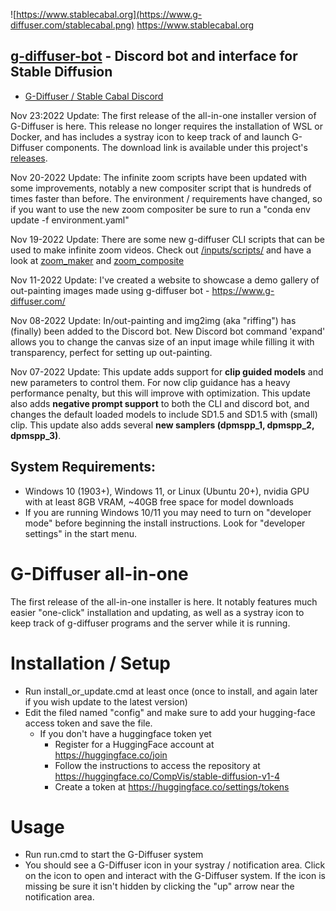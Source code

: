 ![https://www.stablecabal.org](https://www.g-diffuser.com/stablecabal.png) https://www.stablecabal.org

##  [g-diffuser-bot](https://www.g-diffuser.com) - Discord bot and interface for Stable Diffusion
- [G-Diffuser / Stable Cabal Discord](https://discord.gg/stFy2UPppg)

Nov 23:2022 Update: The first release of the all-in-one installer version of G-Diffuser is here. This release no longer requires the installation of WSL or Docker, and has includes a systray icon to keep track of and launch G-Diffuser components. The download link is available under this project's [releases](https://github.com/parlance-zz/g-diffuser-bot/releases/tag/aio-release).

Nov 20-2022 Update: The infinite zoom scripts have been updated with some improvements, notably a new compositer script that is hundreds of times faster than before. The environment / requirements have changed, so if you want to use the new zoom compositer be sure to run a "conda env update -f environment.yaml"

Nov 19-2022 Update: There are some new g-diffuser CLI scripts that can be used to make infinite zoom videos. Check out [/inputs/scripts/](https://github.com/parlance-zz/g-diffuser-bot/tree/dev/inputs/scripts) and have a look at [zoom_maker](https://github.com/parlance-zz/g-diffuser-bot/blob/dev/inputs/scripts/zoom_maker.py) and [zoom_composite](https://github.com/parlance-zz/g-diffuser-bot/blob/dev/inputs/scripts/zoom_composite.py)

Nov 11-2022 Update: I've created a website to showcase a demo gallery of out-painting images made using g-diffuser bot - https://www.g-diffuser.com/

Nov 08-2022 Update: In/out-painting and img2img (aka "riffing") has (finally) been added to the Discord bot. New Discord bot command 'expand' allows you to change the canvas size of an input image while filling it with transparency, perfect for setting up out-painting.

Nov 07-2022 Update: This update adds support for **clip guided models** and new parameters to control them. For now clip guidance has a heavy performance penalty, but this will improve with optimization. This update also adds **negative prompt support** to both the CLI and discord bot, and changes the default loaded models to include SD1.5 and SD1.5 with (small) clip. This update also adds several **new samplers (dpmspp_1, dpmspp_2, dpmspp_3)**.

## System Requirements:
 - Windows 10 (1903+), Windows 11, or Linux (Ubuntu 20+), nvidia GPU with at least 8GB VRAM, ~40GB free space for model downloads
 - If you are running Windows 10/11 you may need to turn on "developer mode" before beginning the install instructions. Look for "developer settings" in the start menu.

 # G-Diffuser all-in-one

The first release of the all-in-one installer is here. It notably features much easier "one-click" installation and updating, as well as a systray icon to keep track of g-diffuser programs and the server while it is running.

# Installation / Setup

- Run install_or_update.cmd at least once (once to install, and again later if you wish update to the latest version)
- Edit the filed named "config" and make sure to add your hugging-face access token and save the file.
  - If you don't have a huggingface token yet
    - Register for a HuggingFace account at https://huggingface.co/join
    - Follow the instructions to access the repository at https://huggingface.co/CompVis/stable-diffusion-v1-4
    - Create a token at https://huggingface.co/settings/tokens

# Usage

- Run run.cmd to start the G-Diffuser system
- You should see a G-Diffuser icon in your systray / notification area. Click on the icon to open and interact with the G-Diffuser system. If the icon is missing be sure it isn't hidden by clicking the "up" arrow near the notification area.